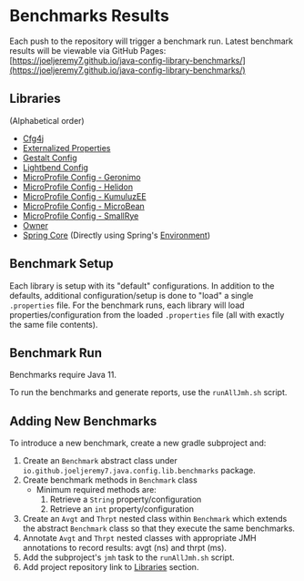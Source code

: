 # Benchmarks Results

Each push to the repository will trigger a benchmark run. Latest benchmark results will be viewable via GitHub Pages: [https://joeljeremy7.github.io/java-config-library-benchmarks/](https://joeljeremy7.github.io/java-config-library-benchmarks/)

## Libraries

(Alphabetical order)

- [Cfg4j](https://github.com/cfg4j/cfg4j)
- [Externalized Properties](https://github.com/joeljeremy7/externalized-properties)
- [Gestalt Config](https://github.com/gestalt-config/gestalt)
- [Lightbend Config](https://github.com/lightbend/config)
- [MicroProfile Config - Geronimo](https://github.com/apache/geronimo-config)
- [MicroProfile Config - Helidon](https://github.com/oracle/helidon)
- [MicroProfile Config - KumuluzEE](https://github.com/kumuluz/kumuluzee-config-mp)
- [MicroProfile Config - MicroBean](https://github.com/microbean/microbean-microprofile-config)
- [MicroProfile Config - SmallRye](https://github.com/smallrye/smallrye-config)
- [Owner](https://github.com/matteobaccan/owner)
- [Spring Core](https://github.com/spring-projects/spring-framework) (Directly using Spring's [Environment](https://github.com/spring-projects/spring-framework/blob/main/spring-core/src/main/java/org/springframework/core/env/Environment.java))

## Benchmark Setup

Each library is setup with its "default" configurations. In addition to the defaults, additional configuration/setup is done to "load" a single `.properties` file. For the benchmark runs, each library will load properties/configuration from the loaded `.properties` file (all with exactly the same file contents).

## Benchmark Run

Benchmarks require Java 11.

To run the benchmarks and generate reports, use the `runAllJmh.sh` script.

## Adding New Benchmarks

To introduce a new benchmark, create a new gradle subproject and:

1. Create an `Benchmark` abstract class under `io.github.joeljeremy7.java.config.lib.benchmarks` package.
2. Create benchmark methods in `Benchmark` class  
    - Minimum required methods are:
        1. Retrieve a `String` property/configuration
        2. Retrieve an `int` property/configuration
3. Create an `Avgt` and `Thrpt` nested class within `Benchmark` which extends the abstract `Benchmark` class so that they execute the same benchmarks.
4. Annotate `Avgt` and `Thrpt` nested classes with appropriate JMH annotations to record results: avgt (ns) and thrpt (ms).
5. Add the subproject's `jmh` task to the `runAllJmh.sh` script.
6. Add project repository link to [Libraries](#libraries) section.
